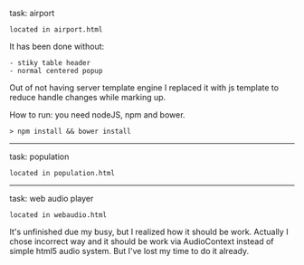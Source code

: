 task: airport

	located in airport.html

It has been done without:

	- stiky table header
	- normal centered popup

Out of not having server template engine I replaced it with js template to reduce handle changes while marking up.

How to run: you need nodeJS, npm and bower.

	> npm install && bower install

- - - - - - - - - -

task: population

	located in population.html

- - - - - - - - - -

task: web audio player

	located in webaudio.html

It's unfinished due my busy, but I realized how it should be work.
Actually I chose incorrect way and it should be work via AudioContext instead of simple html5 audio system. But I've lost my time to do it already.